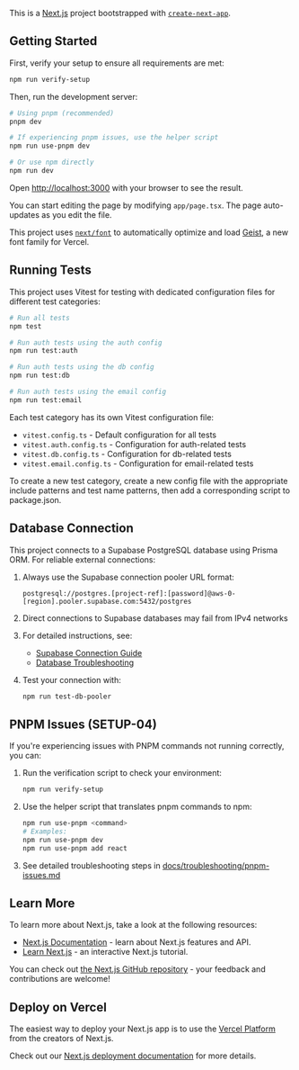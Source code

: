 This is a [Next.js](https://nextjs.org) project bootstrapped with [`create-next-app`](https://nextjs.org/docs/app/api-reference/cli/create-next-app).

## Getting Started

First, verify your setup to ensure all requirements are met:

```bash
npm run verify-setup
```

Then, run the development server:

```bash
# Using pnpm (recommended)
pnpm dev

# If experiencing pnpm issues, use the helper script
npm run use-pnpm dev

# Or use npm directly
npm run dev
```

Open [http://localhost:3000](http://localhost:3000) with your browser to see the result.

You can start editing the page by modifying `app/page.tsx`. The page auto-updates as you edit the file.

This project uses [`next/font`](https://nextjs.org/docs/app/building-your-application/optimizing/fonts) to automatically optimize and load [Geist](https://vercel.com/font), a new font family for Vercel.

## Running Tests

This project uses Vitest for testing with dedicated configuration files for different test categories:

```bash
# Run all tests
npm test

# Run auth tests using the auth config
npm run test:auth

# Run auth tests using the db config
npm run test:db

# Run auth tests using the email config
npm run test:email

```

Each test category has its own Vitest configuration file:

- `vitest.config.ts` - Default configuration for all tests
- `vitest.auth.config.ts` - Configuration for auth-related tests
- `vitest.db.config.ts` - Configuration for db-related tests
- `vitest.email.config.ts` - Configuration for email-related tests


To create a new test category, create a new config file with the appropriate include patterns and test name patterns, then add a corresponding script to package.json.

## Database Connection

This project connects to a Supabase PostgreSQL database using Prisma ORM. For reliable external connections:

1. Always use the Supabase connection pooler URL format:
   ```
   postgresql://postgres.[project-ref]:[password]@aws-0-[region].pooler.supabase.com:5432/postgres
   ```

2. Direct connections to Supabase databases may fail from IPv4 networks

3. For detailed instructions, see:
   - [Supabase Connection Guide](docs/guides/supabase-connection.md)
   - [Database Troubleshooting](docs/troubleshooting/database-connection.md)

4. Test your connection with:
   ```bash
   npm run test-db-pooler
   ```

## PNPM Issues (SETUP-04)

If you're experiencing issues with PNPM commands not running correctly, you can:

1. Run the verification script to check your environment:
   ```bash
   npm run verify-setup
   ```

2. Use the helper script that translates pnpm commands to npm:
   ```bash
   npm run use-pnpm <command>
   # Examples:
   npm run use-pnpm dev
   npm run use-pnpm add react
   ```

3. See detailed troubleshooting steps in [docs/troubleshooting/pnpm-issues.md](docs/troubleshooting/pnpm-issues.md)

## Learn More

To learn more about Next.js, take a look at the following resources:

- [Next.js Documentation](https://nextjs.org/docs) - learn about Next.js features and API.
- [Learn Next.js](https://nextjs.org/learn) - an interactive Next.js tutorial.

You can check out [the Next.js GitHub repository](https://github.com/vercel/next.js) - your feedback and contributions are welcome!

## Deploy on Vercel

The easiest way to deploy your Next.js app is to use the [Vercel Platform](https://vercel.com/new?utm_medium=default-template&filter=next.js&utm_source=create-next-app&utm_campaign=create-next-app-readme) from the creators of Next.js.

Check out our [Next.js deployment documentation](https://nextjs.org/docs/app/building-your-application/deploying) for more details.
